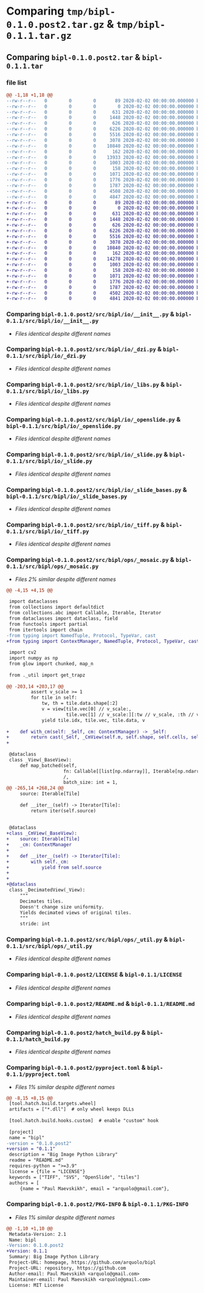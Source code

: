 # Comparing `tmp/bipl-0.1.0.post2.tar.gz` & `tmp/bipl-0.1.1.tar.gz`

## Comparing `bipl-0.1.0.post2.tar` & `bipl-0.1.1.tar`

### file list

```diff
@@ -1,18 +1,18 @@
--rw-r--r--   0        0        0       89 2020-02-02 00:00:00.000000 bipl-0.1.0.post2/src/bipl/__init__.py
--rw-r--r--   0        0        0        0 2020-02-02 00:00:00.000000 bipl-0.1.0.post2/src/bipl/py.typed
--rw-r--r--   0        0        0      631 2020-02-02 00:00:00.000000 bipl-0.1.0.post2/src/bipl/io/__init__.py
--rw-r--r--   0        0        0     1448 2020-02-02 00:00:00.000000 bipl-0.1.0.post2/src/bipl/io/_dzi.py
--rw-r--r--   0        0        0      626 2020-02-02 00:00:00.000000 bipl-0.1.0.post2/src/bipl/io/_libs.py
--rw-r--r--   0        0        0     6226 2020-02-02 00:00:00.000000 bipl-0.1.0.post2/src/bipl/io/_openslide.py
--rw-r--r--   0        0        0     5516 2020-02-02 00:00:00.000000 bipl-0.1.0.post2/src/bipl/io/_slide.py
--rw-r--r--   0        0        0     3078 2020-02-02 00:00:00.000000 bipl-0.1.0.post2/src/bipl/io/_slide_bases.py
--rw-r--r--   0        0        0    10840 2020-02-02 00:00:00.000000 bipl-0.1.0.post2/src/bipl/io/_tiff.py
--rw-r--r--   0        0        0      162 2020-02-02 00:00:00.000000 bipl-0.1.0.post2/src/bipl/ops/__init__.py
--rw-r--r--   0        0        0    13933 2020-02-02 00:00:00.000000 bipl-0.1.0.post2/src/bipl/ops/_mosaic.py
--rw-r--r--   0        0        0     1003 2020-02-02 00:00:00.000000 bipl-0.1.0.post2/src/bipl/ops/_util.py
--rw-r--r--   0        0        0      158 2020-02-02 00:00:00.000000 bipl-0.1.0.post2/.gitignore
--rw-r--r--   0        0        0     1071 2020-02-02 00:00:00.000000 bipl-0.1.0.post2/LICENSE
--rw-r--r--   0        0        0     1776 2020-02-02 00:00:00.000000 bipl-0.1.0.post2/README.md
--rw-r--r--   0        0        0     1787 2020-02-02 00:00:00.000000 bipl-0.1.0.post2/hatch_build.py
--rw-r--r--   0        0        0     4508 2020-02-02 00:00:00.000000 bipl-0.1.0.post2/pyproject.toml
--rw-r--r--   0        0        0     4847 2020-02-02 00:00:00.000000 bipl-0.1.0.post2/PKG-INFO
+-rw-r--r--   0        0        0       89 2020-02-02 00:00:00.000000 bipl-0.1.1/src/bipl/__init__.py
+-rw-r--r--   0        0        0        0 2020-02-02 00:00:00.000000 bipl-0.1.1/src/bipl/py.typed
+-rw-r--r--   0        0        0      631 2020-02-02 00:00:00.000000 bipl-0.1.1/src/bipl/io/__init__.py
+-rw-r--r--   0        0        0     1448 2020-02-02 00:00:00.000000 bipl-0.1.1/src/bipl/io/_dzi.py
+-rw-r--r--   0        0        0      626 2020-02-02 00:00:00.000000 bipl-0.1.1/src/bipl/io/_libs.py
+-rw-r--r--   0        0        0     6226 2020-02-02 00:00:00.000000 bipl-0.1.1/src/bipl/io/_openslide.py
+-rw-r--r--   0        0        0     5516 2020-02-02 00:00:00.000000 bipl-0.1.1/src/bipl/io/_slide.py
+-rw-r--r--   0        0        0     3078 2020-02-02 00:00:00.000000 bipl-0.1.1/src/bipl/io/_slide_bases.py
+-rw-r--r--   0        0        0    10840 2020-02-02 00:00:00.000000 bipl-0.1.1/src/bipl/io/_tiff.py
+-rw-r--r--   0        0        0      162 2020-02-02 00:00:00.000000 bipl-0.1.1/src/bipl/ops/__init__.py
+-rw-r--r--   0        0        0    14278 2020-02-02 00:00:00.000000 bipl-0.1.1/src/bipl/ops/_mosaic.py
+-rw-r--r--   0        0        0     1003 2020-02-02 00:00:00.000000 bipl-0.1.1/src/bipl/ops/_util.py
+-rw-r--r--   0        0        0      158 2020-02-02 00:00:00.000000 bipl-0.1.1/.gitignore
+-rw-r--r--   0        0        0     1071 2020-02-02 00:00:00.000000 bipl-0.1.1/LICENSE
+-rw-r--r--   0        0        0     1776 2020-02-02 00:00:00.000000 bipl-0.1.1/README.md
+-rw-r--r--   0        0        0     1787 2020-02-02 00:00:00.000000 bipl-0.1.1/hatch_build.py
+-rw-r--r--   0        0        0     4502 2020-02-02 00:00:00.000000 bipl-0.1.1/pyproject.toml
+-rw-r--r--   0        0        0     4841 2020-02-02 00:00:00.000000 bipl-0.1.1/PKG-INFO
```

### Comparing `bipl-0.1.0.post2/src/bipl/io/__init__.py` & `bipl-0.1.1/src/bipl/io/__init__.py`

 * *Files identical despite different names*

### Comparing `bipl-0.1.0.post2/src/bipl/io/_dzi.py` & `bipl-0.1.1/src/bipl/io/_dzi.py`

 * *Files identical despite different names*

### Comparing `bipl-0.1.0.post2/src/bipl/io/_libs.py` & `bipl-0.1.1/src/bipl/io/_libs.py`

 * *Files identical despite different names*

### Comparing `bipl-0.1.0.post2/src/bipl/io/_openslide.py` & `bipl-0.1.1/src/bipl/io/_openslide.py`

 * *Files identical despite different names*

### Comparing `bipl-0.1.0.post2/src/bipl/io/_slide.py` & `bipl-0.1.1/src/bipl/io/_slide.py`

 * *Files identical despite different names*

### Comparing `bipl-0.1.0.post2/src/bipl/io/_slide_bases.py` & `bipl-0.1.1/src/bipl/io/_slide_bases.py`

 * *Files identical despite different names*

### Comparing `bipl-0.1.0.post2/src/bipl/io/_tiff.py` & `bipl-0.1.1/src/bipl/io/_tiff.py`

 * *Files identical despite different names*

### Comparing `bipl-0.1.0.post2/src/bipl/ops/_mosaic.py` & `bipl-0.1.1/src/bipl/ops/_mosaic.py`

 * *Files 2% similar despite different names*

```diff
@@ -4,15 +4,15 @@
 
 import dataclasses
 from collections import defaultdict
 from collections.abc import Callable, Iterable, Iterator
 from dataclasses import dataclass, field
 from functools import partial
 from itertools import chain
-from typing import NamedTuple, Protocol, TypeVar, cast
+from typing import ContextManager, NamedTuple, Protocol, TypeVar, cast
 
 import cv2
 import numpy as np
 from glow import chunked, map_n
 
 from ._util import get_trapz
 
@@ -203,14 +203,17 @@
         assert v_scale >= 1
         for tile in self:
             tw, th = tile.data.shape[:2]
             v = view[tile.vec[0] // v_scale:,
                      tile.vec[1] // v_scale:][:tw // v_scale, :th // v_scale]
             yield tile.idx, tile.vec, tile.data, v
 
+    def with_cm(self: _Self, cm: ContextManager) -> _Self:
+        return cast(_Self, _CmView(self.m, self.shape, self.cells, self, cm))
+
 
 @dataclass
 class _View(_BaseView):
     def map_batched(self,
                     fn: Callable[[list[np.ndarray]], Iterable[np.ndarray]],
                     /,
                     batch_size: int = 1,
@@ -265,14 +268,24 @@
     source: Iterable[Tile]
 
     def __iter__(self) -> Iterator[Tile]:
         return iter(self.source)
 
 
 @dataclass
+class _CmView(_BaseView):
+    source: Iterable[Tile]
+    _cm: ContextManager
+
+    def __iter__(self) -> Iterator[Tile]:
+        with self._cm:
+            yield from self.source
+
+
+@dataclass
 class _DecimatedView(_View):
     """
     Decimates tiles.
     Doesn't change size uniformity.
     Yields decimated views of original tiles.
     """
     stride: int
```

### Comparing `bipl-0.1.0.post2/src/bipl/ops/_util.py` & `bipl-0.1.1/src/bipl/ops/_util.py`

 * *Files identical despite different names*

### Comparing `bipl-0.1.0.post2/LICENSE` & `bipl-0.1.1/LICENSE`

 * *Files identical despite different names*

### Comparing `bipl-0.1.0.post2/README.md` & `bipl-0.1.1/README.md`

 * *Files identical despite different names*

### Comparing `bipl-0.1.0.post2/hatch_build.py` & `bipl-0.1.1/hatch_build.py`

 * *Files identical despite different names*

### Comparing `bipl-0.1.0.post2/pyproject.toml` & `bipl-0.1.1/pyproject.toml`

 * *Files 1% similar despite different names*

```diff
@@ -8,15 +8,15 @@
 [tool.hatch.build.targets.wheel]
 artifacts = ["*.dll"]  # only wheel keeps DLLs
 
 [tool.hatch.build.hooks.custom]  # enable "custom" hook
 
 [project]
 name = "bipl"
-version = "0.1.0.post2"
+version = "0.1.1"
 description = "Big Image Python Library"
 readme = "README.md"
 requires-python = ">=3.9"
 license = {file = "LICENSE"}
 keywords = ["TIFF", "SVS", "OpenSlide", "tiles"]
 authors = [
     {name = "Paul Maevskikh", email = "arquolo@gmail.com"},
```

### Comparing `bipl-0.1.0.post2/PKG-INFO` & `bipl-0.1.1/PKG-INFO`

 * *Files 1% similar despite different names*

```diff
@@ -1,10 +1,10 @@
 Metadata-Version: 2.1
 Name: bipl
-Version: 0.1.0.post2
+Version: 0.1.1
 Summary: Big Image Python Library
 Project-URL: homepage, https://github.com/arquolo/bipl
 Project-URL: repository, https://github.com
 Author-email: Paul Maevskikh <arquolo@gmail.com>
 Maintainer-email: Paul Maevskikh <arquolo@gmail.com>
 License: MIT License
```

